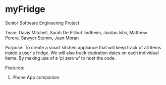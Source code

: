 # myFridge
Senior Software Engineering Project

Team: Davis Mitchell, Sarah De Pillis-Llindheim, Jordan Ishii, Matthew Perera, Sawyer Stemm, Juan Moran

Purpose: To create a smart kitchen appliance that will keep track of all items inside a user's fridge. We will also track expiration dates on each individual items. By making use of a ‘pi zero w’ to host the code.

Features:
1) Phone App companion
